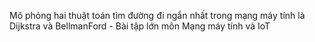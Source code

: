 Mô phỏng hai thuật toán tìm đường đi ngắn nhất trong mạng máy tính là Dijkstra và BellmanFord - Bài tập lớn môn Mạng máy tính và IoT
